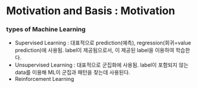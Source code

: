 # Motivation and Basis : Motivation

### types of Machine Learning

- Supervised Learning : 대표적으로 prediction(예측), regression(회귀=value prediction)에 사용됨. label이 제공됨으로서, 이 제공된 label을 이용하여 학습한다.
- Unsupervised Learning : 대표적으로 군집화에 사용됨. label이 포함되지 않는 data를 이용해 ML이 군집과 패턴을 찾는데 사용된다.
- Reinforcement Learning 
